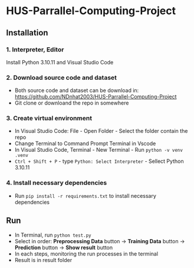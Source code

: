 # HUS-Parrallel-Computing-Project
## Installation
### 1. Interpreter, Editor
   
Install Python 3.10.11 and Visual Studio Code
### 2. Download source code and dataset
- Both source code and dataset can be download in: https://github.com/NDnhat2003/HUS-Parrallel-Computing-Project
- Git clone or downloand the repo in somewhere
### 3. Create virtual environment
- In Visual Studio Code: File - Open Folder - Select the folder contain the repo
- Change Terminal to Command Prompt Terminal in Vscode
- In Visual Studio Code, Terminal - New Terminal - Run `python -v venv .venv`
- `Ctrl + Shift + P` - type `Python: Select Interpreter` - Sellect Python 3.10.11
### 4. Install necessary dependencies
- Run `pip install -r requirements.txt` to install necessary dependencies
## Run
- In Terminal, run `python test.py`
- Select in order:  **Preprocessing Data** button -> **Training Data** button -> **Prediction** button -> **Show result** button
- In each steps, monitoring the run processes in the terminal 
- Result is in result folder 
